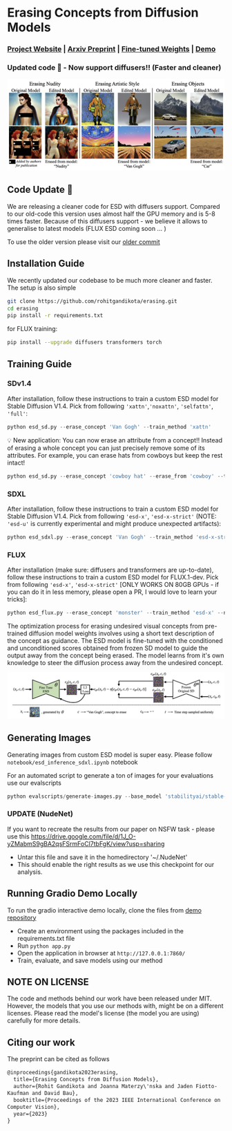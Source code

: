 # Erasing Concepts from Diffusion Models
###  [Project Website](https://erasing.baulab.info) | [Arxiv Preprint](https://arxiv.org/pdf/2303.07345.pdf) | [Fine-tuned Weights](https://erasing.baulab.info/weights/esd_models/) | [Demo](https://huggingface.co/spaces/baulab/Erasing-Concepts-In-Diffusion) <br>

### Updated code 🚀 - Now support diffusers!! (Faster and cleaner)

<div align='center'>
<img src = 'images/applications.png'>
</div>

## Code Update 🚀
We are releasing a cleaner code for ESD with diffusers support. Compared to our old-code this version uses almost half the GPU memory and is 5-8 times faster. Because of this diffusers support - we believe it allows to generalise to latest models (FLUX ESD coming soon ... ) <br>

To use the older version please visit our [older commit](https://github.com/rohitgandikota/erasing/tree/a2189e9ae677aca22a00c361bde25d3d320d8a61)

## Installation Guide
We recently updated our codebase to be much more cleaner and faster. The setup is also simple
```bash
git clone https://github.com/rohitgandikota/erasing.git
cd erasing
pip install -r requirements.txt
```

for FLUX training:

```bash
pip install --upgrade diffusers transformers torch
```

## Training Guide

### SDv1.4
After installation, follow these instructions to train a custom ESD model for Stable Diffusion V1.4. Pick from following `'xattn'`,`'noxattn'`, `'selfattn'`, `'full'`:
```python
python esd_sd.py --erase_concept 'Van Gogh' --train_method 'xattn'
```

💡 New application: You can now erase an attribute from a concept!! Instead of erasing a whole concept you can just precisely remove some of its attributes. For example, you can erase hats from cowboys but keep the rest intact!
```python
python esd_sd.py --erase_concept 'cowboy hat' --erase_from 'cowboy' --train_method 'xattn'
```

### SDXL
After installation, follow these instructions to train a custom ESD model for Stable Diffusion V1.4. Pick from following `'esd-x'`, `'esd-x-strict'` (NOTE: `'esd-u'` is currently experimental and might produce unexpected artifacts):
```python
python esd_sdxl.py --erase_concept 'Van Gogh' --train_method 'esd-x-strict'
```

### FLUX
After installation (make sure: diffusers and transformers are up-to-date), follow these instructions to train a custom ESD model for FLUX.1-dev. Pick from following `'esd-x'`, `'esd-x-strict'` [ONLY WORKS ON 80GB GPUs - if you can do it in less memory, please open a PR, I would love to learn your tricks]:
```python
python esd_flux.py --erase_concept 'monster' --train_method 'esd-x' --negative_guidance 2
```

The optimization process for erasing undesired visual concepts from pre-trained diffusion model weights involves using a short text description of the concept as guidance. The ESD model is fine-tuned with the conditioned and unconditioned scores obtained from frozen SD model to guide the output away from the concept being erased. The model learns from it's own knowledge to steer the diffusion process away from the undesired concept.
<div align='center'>
<img src = 'images/ESD.png'>
</div>

## Generating Images

Generating images from custom ESD model is super easy. Please follow `notebook/esd_inference_sdxl.ipynb` notebook

For an automated script to generate a ton of images for your evaluations use our evalscripts
```python
python evalscripts/generate-images.py --base_model 'stabilityai/stable-diffusion-xl-base-1.0' --esd_path 'esd-models/sdxl/esd-kelly-from-kelly.safetensors' --num_images 1 --prompts_path 'data/kelly_prompts.csv' --num_inference_steps 20 --guidance_scale 7
```

### UPDATE (NudeNet)
If you want to recreate the results from our paper on NSFW task - please use this https://drive.google.com/file/d/1J_O-yZMabmS9gBA2qsFSrmFoCl7tbFgK/view?usp=sharing

* Untar this file and save it in the homedirectory '~/.NudeNet'
* This should enable the right results as we use this checkpoint for our analysis.

## Running Gradio Demo Locally

To run the gradio interactive demo locally, clone the files from [demo repository](https://huggingface.co/spaces/baulab/Erasing-Concepts-In-Diffusion/tree/main) <br>

* Create an environment using the packages included in the requirements.txt file
* Run `python app.py`
* Open the application in browser at `http://127.0.0.1:7860/`
* Train, evaluate, and save models using our method

## NOTE ON LICENSE
The code and methods behind our work have been released under MIT. However, the models that you use our methods with, might be on a different licenses. Please read the model's license (the model you are using) carefully for more details. 

## Citing our work
The preprint can be cited as follows
```
@inproceedings{gandikota2023erasing,
  title={Erasing Concepts from Diffusion Models},
  author={Rohit Gandikota and Joanna Materzy\'nska and Jaden Fiotto-Kaufman and David Bau},
  booktitle={Proceedings of the 2023 IEEE International Conference on Computer Vision},
  year={2023}
}
```
